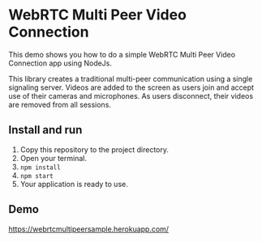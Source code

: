 # WebRTC Multi Peer Video Connection

This demo shows you how to do a simple WebRTC Multi Peer Video Connection app using NodeJs.

This library creates a traditional multi-peer communication using a single signaling server. Videos are added to the screen as users join and accept use of their cameras and microphones. As users disconnect, their videos are removed from all sessions.



## Install and run
1. Copy this repository to the project directory.
2. Open your terminal.
3. `npm install`
4. `npm start`
5. Your application is ready to use.

## Demo
https://webrtcmultipeersample.herokuapp.com/
